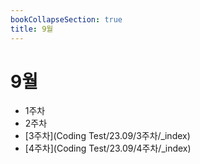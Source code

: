 ```yaml
---
bookCollapseSection: true
title: 9월
---
```

# 9월

- 1주차
- 2주차
- [3주차](Coding Test/23.09/3주차/_index)
- [4주차](Coding Test/23.09/4주차/_index)